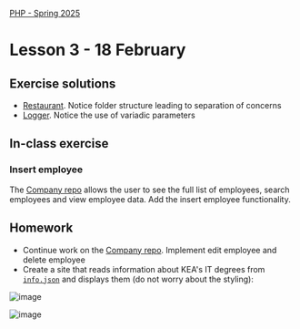 [PHP - Spring 2025](https://github.com/arturomorarioja-kea/WD_PHP_F25/blob/main/README.md)

# Lesson 3 - 18 February

## Exercise solutions
  - [Restaurant](https://github.com/arturomorarioja/php_restaurant). Notice folder structure leading to separation of concerns
  - [Logger](https://github.com/arturomorarioja/php_logger). Notice the use of variadic parameters

## In-class exercise

### Insert employee
The [Company repo](https://github.com/arturomorarioja/php_pdo) allows the user to see the full list of employees, search employees and view employee data. Add the insert employee functionality.

## Homework
[Magic constants. positional vs named parameters in PDO. htmlspecialchars. filter_var]: #
- Continue work on the [Company repo](https://github.com/arturomorarioja/php_pdo). Implement edit employee and delete employee
- Create a site that reads information about KEA's IT degrees from [`info.json`](https://github.com/arturomorarioja-kea/WD_PHP_F25/blob/main/Lesson03/info.json) and displays them (do not worry about the styling):

![image](https://github.com/user-attachments/assets/3fbc6631-642d-43f8-84e0-93a004ebf133)

![image](https://github.com/user-attachments/assets/01b819bc-440c-455d-91b5-ffdbd0ca93ce)

